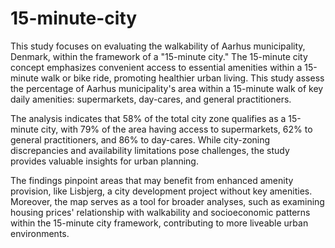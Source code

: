 # 15-minute-city
This study focuses on evaluating the walkability of Aarhus municipality, Denmark, within the framework of a "15-minute city." The 15-minute city concept emphasizes convenient access to essential amenities within a 15-minute walk or bike ride, promoting healthier urban living. This study assess the percentage of Aarhus municipality's area within a 15-minute walk of key daily amenities: supermarkets, day-cares, and general practitioners.

The analysis indicates that 58% of the total city zone qualifies as a 15-minute city, with 79% of the area having access to supermarkets, 62% to general practitioners, and 86% to day-cares. While city-zoning discrepancies and availability limitations pose challenges, the study provides valuable insights for urban planning.

The findings pinpoint areas that may benefit from enhanced amenity provision, like Lisbjerg, a city development project without key amenities. Moreover, the map serves as a tool for broader analyses, such as examining housing prices' relationship with walkability and socioeconomic patterns within the 15-minute city framework, contributing to more liveable urban environments.
